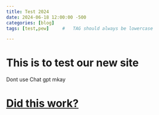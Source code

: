 ```yaml
---
title: Test 2024
date: 2024-06-18 12:00:00 -500
categories: [blog]
tags: [test,pew]     #   TAG should always be lowercase

---
```


# This is to test our new site

Dont use Chat gpt mkay 

# <ins>Did this work?</ins>
